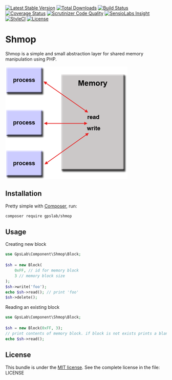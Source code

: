 [![Latest Stable Version](https://img.shields.io/packagist/v/gpslab/shmop.svg?maxAge=&label=stable)](https://packagist.org/packages/gpslab/shmop)
[![Total Downloads](https://img.shields.io/packagist/dt/gpslab/shmop.svg?maxAge=)](https://packagist.org/packages/gpslab/shmop)
[![Build Status](https://img.shields.io/travis/gpslab/shmop.svg?maxAge=)](https://travis-ci.org/gpslab/shmop)
[![Coverage Status](https://img.shields.io/coveralls/gpslab/shmop.svg?maxAge=)](https://coveralls.io/github/gpslab/shmop?branch=master)
[![Scrutinizer Code Quality](https://img.shields.io/scrutinizer/g/gpslab/shmop.svg?maxAge=)](https://scrutinizer-ci.com/g/gpslab/shmop/?branch=master)
[![SensioLabs Insight](https://img.shields.io/sensiolabs/i/9b72d25e-8dca-4b71-a8a5-a1ec92050982.svg?maxAge=&label=SLInsight)](https://insight.sensiolabs.com/projects/9b72d25e-8dca-4b71-a8a5-a1ec92050982)
[![StyleCI](https://styleci.io/repos/91094997/shield?branch=master)](https://styleci.io/repos/91094997)
[![License](https://img.shields.io/packagist/l/gpslab/shmop.svg?maxAge=)](https://github.com/gpslab/shmop)

# Shmop

Shmop is a simple and small abstraction layer for shared memory manipulation using PHP.

![Shared memory](shared_memory.gif)

## Installation

Pretty simple with [Composer](http://packagist.org), run:

```sh
composer require gpslab/shmop
```

## Usage

Creating new block

```php
use GpsLab\Component\Shmop\Block;

$sh = new Block(
    0xFF, // id for memory block
    3 // memory block size
);
$sh->write('foo');
echo $sh->read(); // print 'foo'
$sh->delete();
```

Reading an existing block

```php
use GpsLab\Component\Shmop\Block;

$sh = new Block(0xFF, 3);
// print contents of memory block. if block is not exists prints a blank line
echo $sh->read();
```

## License

This bundle is under the [MIT license](http://opensource.org/licenses/MIT). See the complete license in the file: LICENSE
